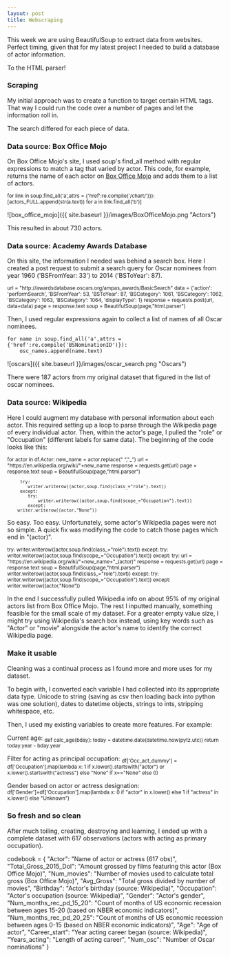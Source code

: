 ```yaml
---
layout: post
title: Webscraping
---
```


This week we are using BeautifulSoup to extract data from websites. Perfect timing, given that for my latest project I needed to build a database of actor information.

To the HTML parser!

### Scraping

My initial approach was to create a function to target certain HTML tags. That way I could run the code over a number of pages and let the information roll in.

The search differed for each piece of data.

### Data source: Box Office Mojo

On Box Office Mojo's site, I used soup's find_all method with regular expressions to match a tag that varied by actor. This code, for example, returns the name of each actor on <a href="http://www.boxofficemojo.com/people/?view=Actor&sort=sumgross&adjust_yr=2015&p=.htm" target="_blank">Box Office Mojo</a> and adds them to a list of actors.

<sub>
   for link in soup.find_all('a',attrs = {'href':re.compile('/chart/')}):
        [actors_FULL.append(str(a.text)) for a in link.find_all('b')]
</sub>

![box_office_mojo]({{ site.baseurl }}/images/BoxOfficeMojo.png "Actors")

This resulted in about 730 actors.

### Data source: Academy Awards Database

On this site, the information I needed was behind a search box. Here I created a post request to submit a search query for Oscar nominees from year 1960 ('BSFromYear: 33') to 2014 ('BSToYear': 87).

<sub>
    url = "http://awardsdatabase.oscars.org/ampas_awards/BasicSearch"
    data = {'action': 'performSearch',
                'BSFromYear': 53,
                'BSToYear': 87,
                'BSCategory': 1061,
		'BSCategory': 1062,
		'BSCategory': 1063,
		'BSCategory': 1064,
               'displayType': 1}
    response = requests.post(url, data=data)
    page = response.text
    soup = BeautifulSoup(page,"html.parser")
</sub>

Then, I used regular expressions again to collect a list of names of all Oscar nominees. 

    for name in soup.find_all('a',attrs = {'href':re.compile('BSNominationID')}):
    	osc_names.append(name.text)

![oscars]({{ site.baseurl }}/images/oscar_search.png "Oscars")

There were 187 actors from my original dataset that figured in the list of oscar nominees.

### Data source: Wikipedia

Here I could augment my database with personal information about each actor. This required setting up a loop to parse through the Wikipedia page of every individual actor. Then, within the actor's page, I pulled the "role" or "Occupation" (different labels for same data). The beginning of the code looks like this:

<sub>
     for actor in df.Actor:
         new_name = actor.replace(" ","_")
         url = "https://en.wikipedia.org/wiki/"+new_name
	 response = requests.get(url)
         page = response.text
         soup = BeautifulSoup(page,"html.parser")

       	 try:
            writer.writerow((actor,soup.find(class_="role").text))
         except:
            try:
                writer.writerow((actor,soup.find(scope_="Occupation").text))
            except:
		writer.writerow((actor,"None"))
</sub>

So easy. Too easy. Unfortunately, some actor's Wikipedia pages were not so simple. A quick fix was modifying the code to catch those pages which end in "(actor)".

<sub>
   	 try:
            writer.writerow((actor,soup.find(class_="role").text))
         except:
            try:
                writer.writerow((actor,soup.find(scope_="Occupation").text))
            except:
                try: 
                    url = "https://en.wikipedia.org/wiki/"+new_name+"_(actor)"
                    response = requests.get(url)
                    page = response.text
                    soup = BeautifulSoup(page,"html.parser")
                    writer.writerow((actor,soup.find(class_="role").text))
                except:
                    try:
                        writer.writerow((actor,soup.find(scope_="Occupation").text))
                    except:
                        writer.writerow((actor,"None"))
</sub>

In the end I successfully pulled Wikipedia info on about 95% of my original actors list from Box Office Mojo. The rest I inputted manually, something feasible for the small scale of my dataset. For a greater empty value size, I might try using Wikipedia's search box instead, using key words such as "Actor" or "movie" alongside the actor's name to identify the correct Wikipedia page.

### Make it usable

Cleaning was a continual process as I found more and more uses for my dataset.

To begin with, I converted each variable I had collected into its appropriate data type. Unicode to string (saving as csv then loading back into python was one solution), dates to datetime objects, strings to ints, stripping whitespace, etc.

Then, I used my existing variables to create more features. For example:

Current age:
<sub>
	def calc_age(bday):
    	    today = datetime.date(datetime.now(pytz.utc))
    	    return today.year - bday.year
</sub>

Filter for acting as principal occupation:
<sub>
       df['Occ_act_dummy'] = df['Occupation'].map(lambda x: 1 if x.lower().startswith("actor") or x.lower().startswith("actress") else "None" if x=="None" else 0)
</sub>

Gender based on actor or actress designation:
<sub>
       df['Gender']=df['Occupation'].map(lambda x: 0 if "actor" in x.lower() else 1 if "actress" in x.lower() else "Unknown")
</sub>

### So fresh and so clean

After much toiling, creating, destroying and learning, I ended up with a complete dataset with 617 observations (actors with acting as primary occupation).

codebook = {
    "Actor": "Name of actor or actress (617 obs)",
    "Total_Gross_2015_Dol": "Amount grossed by films featuring this actor (Box Office Mojo)",
    "Num_movies": "Number of movies used to calculate total gross (Box Office Mojo)",
    "Avg_Gross": "Total gross divided by number of movies",
    "Birthday": "Actor's birthday (source: Wikipedia)",
    "Occupation": "Actor's occupation (source: Wikipedia)",
    "Gender": "Actor's gender",    
    "Num_months_rec_pd_15_20": "Count of months of US economic recession between ages 15-20 (based on NBER economic indicators)",
    "Num_months_rec_pd_20_25": "Count of months of US economic recession between ages 0-15 (based on NBER economic indicators)",
    "Age": "Age of actor",
    "Career_start": "Year acting career began (source: Wikipedia)",
    "Years_acting": "Length of acting career",
    "Num_osc": "Number of Oscar nominations"
}